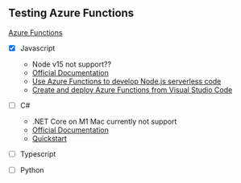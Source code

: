 ## Testing Azure Functions

[Azure Functions](https://docs.microsoft.com/en-us/azure/azure-functions/)

- [x] Javascript
  - Node v15 not support??
  - [Official Documentation](https://docs.microsoft.com/en-gb/azure/developer/javascript/)
  - [Use Azure Functions to develop Node.js serverless code](https://docs.microsoft.com/en-gb/azure/developer/javascript/how-to/develop-serverless-apps)
  - [Create and deploy Azure Functions from Visual Studio Code](https://docs.microsoft.com/en-gb/azure/developer/javascript/tutorial/tutorial-vscode-serverless-node-install?tabs=bash)
- [ ] C#
  - .NET Core on M1 Mac currently not support
  - [Official Documentation](https://docs.microsoft.com/en-us/azure/azure-functions/functions-overview)
  - [Quickstart](https://docs.microsoft.com/en-us/azure/azure-functions/create-first-function-vs-code-csharp)
- [ ] Typescript
- [ ] Python

